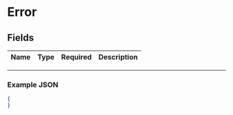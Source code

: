# Error


## Fields

| Name | Type | Required | Description |
|------|------|----------|-------------|

---

### Example JSON

```json
{
}

